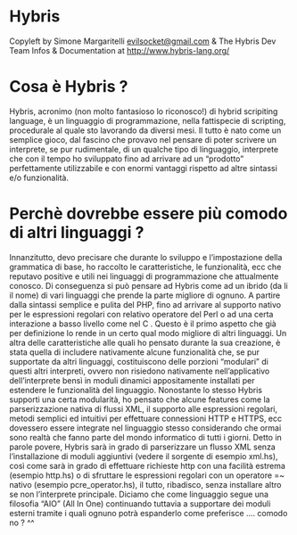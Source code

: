 #  Hybris
Copyleft by Simone Margaritelli <evilsocket@gmail.com> & The Hybris Dev Team
Infos & Documentation at <http://www.hybris-lang.org/>

# Cosa è Hybris ?

Hybris, acronimo (non molto fantasioso lo riconosco!) di hybrid scripiting language, è un linguaggio di programmazione, nella fattispecie di scripting, procedurale al quale sto lavorando da diversi mesi. Il tutto è nato come un semplice gioco, dal fascino che provavo nel pensare di poter scrivere un interprete, se pur rudimentale, di un qualche tipo di linguaggio, interprete che con il tempo ho sviluppato fino ad arrivare ad un “prodotto” perfettamente utilizzabile e con enormi vantaggi rispetto ad altre sintassi e/o funzionalità.

# Perchè dovrebbe essere più comodo di altri linguaggi ?

Innanzitutto, devo precisare che durante lo sviluppo e l’impostazione della grammatica di base, ho raccolto le caratteristiche, le funzionalità, ecc che reputavo positive e utili nei linguaggi di programmazione che attualmente conosco. Di conseguenza si può pensare ad Hybris come ad un ibrido (da li il nome) di vari linguaggi che prende la parte migliore di ognuno.
A partire dalla sintassi semplice e pulita del PHP, fino ad arrivare al supporto nativo per le espressioni regolari con relativo operatore del Perl o ad una certa interazione a basso livello come nel C .
Questo è il primo aspetto che già per definizione lo rende in un certo qual modo migliore di altri linguaggi.
Un altra delle caratteristiche alle quali ho pensato durante la sua creazione, è stata quella di includere nativamente alcune funzionalità che, se pur supportate da altri linguaggi, costituiscono delle porzioni “modulari” di questi altri interpreti, ovvero non risiedono nativamente nell’applicativo dell’interprete bensì in moduli dinamici appositamente installati per estendere le funzionalità del linguaggio.
Nonostante lo stesso Hybris supporti una certa modularità, ho pensato che alcune features come la parserizzazione nativa di flussi XML, il supporto alle espressioni regolari, metodi semplici ed intuitivi per effettuare connessioni HTTP e HTTPS, ecc dovessero essere integrate nel linguaggio stesso considerando che ormai sono realtà che fanno parte del mondo informatico di tutti i giorni.
Detto in parole povere, Hybris sarà in grado di parserizzare un flusso XML senza l’installazione di moduli aggiuntivi (vedere il sorgente di esempio xml.hs), così come sarà in grado di effettuare richieste http con una facilità estrema (esempio http.hs) o di sfruttare le espressioni regolari con un operatore =~ nativo (esempio pcre_operator.hs), il tutto, ribadisco, senza installare altro se non l’interprete principale.
Diciamo che come linguaggio segue una filosofia “AIO” (All In One) continuando tuttavia a supportare dei moduli esterni tramite i quali ognuno potrà espanderlo come preferisce …. comodo no ? ^^
